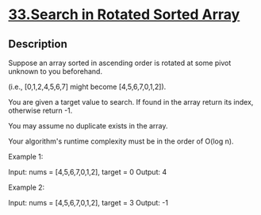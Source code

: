 # [33.Search in Rotated Sorted Array](https://leetcode.com/problems/search-in-rotated-sorted-array/)
        
## Description
        
Suppose an array sorted in ascending order is rotated at some pivot unknown to you beforehand.

(i.e., [0,1,2,4,5,6,7] might become [4,5,6,7,0,1,2]).

You are given a target value to search. If found in the array return its index, otherwise return -1.

You may assume no duplicate exists in the array.

Your algorithm&#39;s runtime complexity must be in the order of&nbsp;O(log&nbsp;n).

Example 1:


Input: nums = [4,5,6,7,0,1,2], target = 0
Output: 4


Example 2:


Input: nums = [4,5,6,7,0,1,2], target = 3
Output: -1
